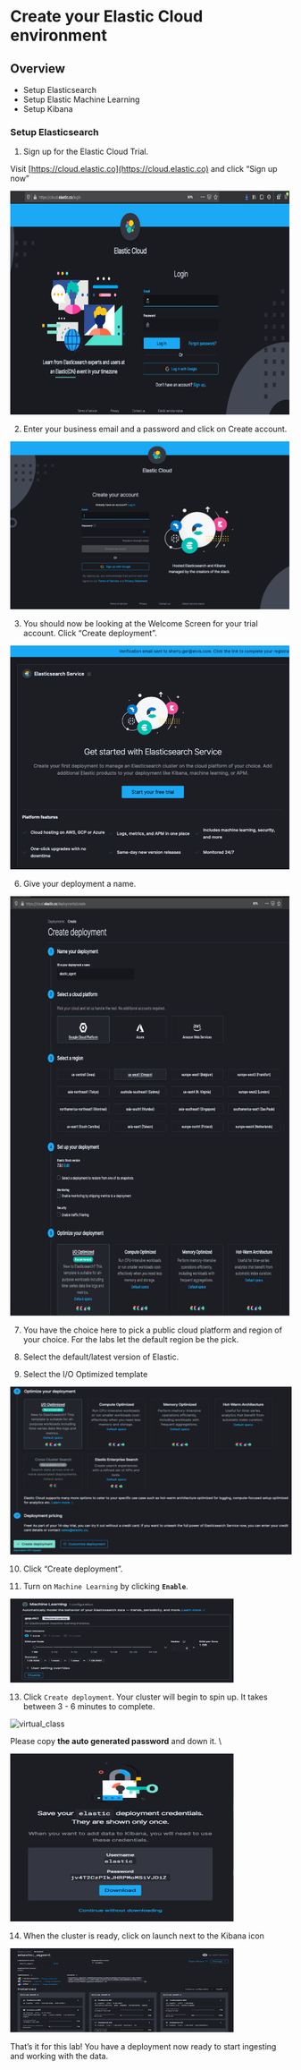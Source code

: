# Create your Elastic Cloud environment

## Overview

* Setup Elasticsearch
* Setup Elastic Machine Learning
* Setup Kibana

### Setup Elasticsearch

1. Sign up for the Elastic Cloud Trial.

Visit [https://cloud.elastic.co](https://cloud.elastic.co) and click “Sign up now”

<img src="/Labs-ElasticCloud/images/cloud0.png" alt="virtual_class" width="500" height="400">

2. Enter your business email and a password and click on Create account. 

<img src="/Labs-ElasticCloud/images/cloud1.png" alt="virtual_class" width="500" height="300">

3. You should now be looking at the Welcome Screen for your trial account.  Click “Create deployment”.

<img src="/Labs-ElasticCloud/images/cloud2.png" alt="virtual_class" width="500" height="400">

6.  Give your deployment a name. 

<img src="/Labs-ElasticCloud/images/cloud3.png" alt="virtual_class" width="500" height="750">

7.  You have the choice here to pick a public cloud platform and region of your choice. For the labs let the default region be the pick. 

8.  Select the default/latest version of Elastic.

9.  Select the I/O Optimized template

<img src="/Labs-ElasticCloud/images/cloud4.png" alt="virtual_class" width="800" height="300">

10.  Click “Create deployment”.

11. Turn on <code>Machine Learning</code></strong> by clicking <strong><code>Enable</code></strong>.

<img src="/Labs-ElasticCloud/images/cloud6.png" alt="virtual_class" width="400" height="150">

13.  Click <code>Create deployment</code></strong>. Your cluster will begin to spin up.  It takes between 3 - 6 minutes to complete.

<img src="/Labs-ElasticCloud/images/img13.png" alt="virtual_class" width="300" height="50">

Please copy **the auto generated password** and down it.  \

<img src="/Labs-ElasticCloud/images/cloud7.png" alt="virtual_class" width="400" height="300">

14.  When the cluster is ready, click on launch next to the Kibana icon

<img src="/Labs-ElasticCloud/images/cloud8.png" alt="virtual_class" width="400" height="150">

That’s it for this lab! You have a deployment now ready to start ingesting and working with the data. 

